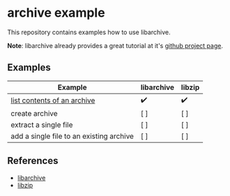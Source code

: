 # archive example

This repository contains examples how to use libarchive.

**Note**: libarchive already provides a great tutorial
at it's [github project page](https://github.com/libarchive/libarchive/wiki/Examples).

## Examples

| Example | libarchive | libzip |
| ------- | ---------- | ------ |
| [list contents of an archive](doc/list_archive.md) | :heavy_check_mark: | :heavy_check_mark: |
| create archive | [ ] | [ ] |
| extract a single file | [ ] | [ ] |
| add a single file to an existing archive | [ ] | [ ] |

## References 

- [libarchive](https://www.libarchive.org/)
- [libzip](https://libzip.org/)
